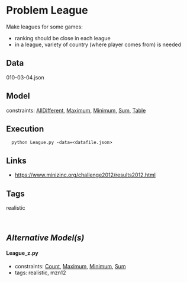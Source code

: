 # Problem League

Make leagues for some games:
 - ranking should be close in each league
 - in a league, variety of country (where player comes from) is needed

## Data
  010-03-04.json

## Model
  constraints: [AllDifferent](http://pycsp.org/documentation/constraints/AllDifferent), [Maximum](http://pycsp.org/documentation/constraints/Maximum), [Minimum](http://pycsp.org/documentation/constraints/Minimum), [Sum](http://pycsp.org/documentation/constraints/Sum), [Table](http://pycsp.org/documentation/constraints/Table)

## Execution
```
  python League.py -data=<datafile.json>
```

## Links
  - https://www.minizinc.org/challenge2012/results2012.html

## Tags
  realistic

<br />

## _Alternative Model(s)_

#### League_z.py
 - constraints: [Count](http://pycsp.org/documentation/constraints/Count), [Maximum](http://pycsp.org/documentation/constraints/Maximum), [Minimum](http://pycsp.org/documentation/constraints/Minimum), [Sum](http://pycsp.org/documentation/constraints/Sum)
 - tags: realistic, mzn12
